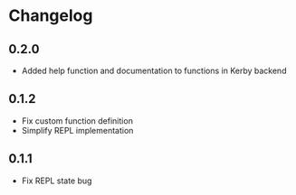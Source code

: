 # Changelog

## 0.2.0
* Added help function and documentation to functions in Kerby backend

## 0.1.2
* Fix custom function definition
* Simplify REPL implementation

## 0.1.1
* Fix REPL state bug
